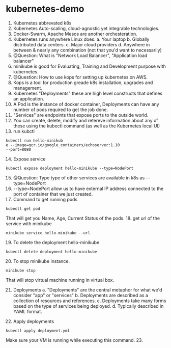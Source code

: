 # kubernetes-demo

1. Kubernetes abbrevated k8s
2. Kubernetes Auto-scaling, cloud-agnostic yet integrable technologies.
3. Docker-Swarm, Apache Mesos are another orchesteration.
4. Kubernetes runs anywhere Linux does.
  a. Your laptop
  b. Globally distributed data centers.
  c. Major cloud providers
  d. Anywhere in between & nearly any combination (not that you'd want to necessarily)
5. @Question: What is "Network Load Balancer", "Application load balancer"
6. minikube is good for Evaluating, Training and Development purpose with kubernetes.
7. @Question: How to use kops for setting up kubernetes on AWS.
8. Kops is a tool for production greade k8s installation, upgrades and management.
9. Kubernetes "Deployments" these are high level constructs that defines an application. 
10. A Pod is the instance of docker container, Deployments can have any number of pods required to get the job done. 
11. "Services" are endpoints that expose ports to the outside world.
12. You can create, delete, modify and retereve information about any of these using the kubectl command (as well as the Kubernetes local UI)
13. run kubctl
```
kubectl run hello-minikub
e --image=gcr.io/google_containers/echoserver:1.10
--port=8080
```
14. Expose service
```
kubectl expose deployment hello-minikube --type=NodePort
```
15. @Question: Type type of other services are available in k8s as --type=NodePort
16. --type=NodePort allow us to have external IP address connected to the port of container that we just created.
17. Command to get running pods
```
kubectl get pod
```
That will get you Name, Age, Current Status of the pods.
18. get url of the service with minikube
```
minikube service hello-minikube --url
```
19. To delete the deployment hello-minikube
```
kubectl delete deployment hello-minikube
```
20. To stop minikube instance.
```
minikube stop
```
That will stop virtual machine running in virtual box.

21. Deployments
  a. "Deployments" are the central metaphor for what we'd consider "app" or "services"
  b. Deployments are described as a collection of resources and references.
  c. Deployments take many forms based on the type of services being deployed. 
  d. Typically described in YAML format.

22. Apply deployments
```
kubectl apply deployment.yml
```
Make sure your VM is running while executing this command.
23.
